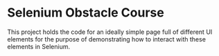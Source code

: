 # Selenium Obstacle Course

This project holds the code for an ideally simple page full of different
UI elements for the purpose of demonstrating how to interact with these
elements in Selenium.
